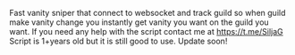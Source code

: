 Fast vanity sniper that connect to websocket and track guild so when guild make vanity change you instantly get vanity you want on the guild you want.
If you need any help with the script contact me at https://t.me/SiljaG 
Script is 1+years old but it is still good to use.
Update soon!
